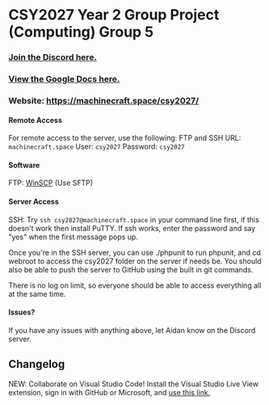 # CSY2027 Year 2 Group Project (Computing) Group 5

### [Join the Discord here.](https://discord.gg/UDRjzbZ)

### [View the Google Docs here.](https://drive.google.com/drive/folders/1uIkpx8nissu3D8i9udBwD117N0xaaeN8?usp=sharing)

### Website: https://machinecraft.space/csy2027/

#### Remote Access
For remote access to the server, use the following:
FTP and SSH URL: `machinecraft.space` User: `csy2027` Password: `csy2027`

#### Software
FTP: [WinSCP](https://winscp.net/eng/index.php) (Use SFTP)

#### Server Access
SSH: Try `ssh csy2027@machinecraft.space` in your command line first, if this doesn't work then install PuTTY. If ssh works, enter the password and say "yes" when the first message pops up.

Once you're in the SSH server, you can use ./phpunit to run phpunit, and cd webroot to access the csy2027 folder on the server if needs be. You should also be able to push the server to GitHub using the built in git commands.

There is no log on limit, so everyone should be able to access everything all at the same time.

#### Issues?
If you have any issues with anything above, let Aidan know on the Discord server.

## Changelog

NEW: Collaborate on Visual Studio Code! Install the Visual Studio Live View extension, sign in with GitHub or Microsoft, and [use this link.](https://prod.liveshare.vsengsaas.visualstudio.com/join?CE59C8E51462FCA9E33CA452BE2AFF98A457)